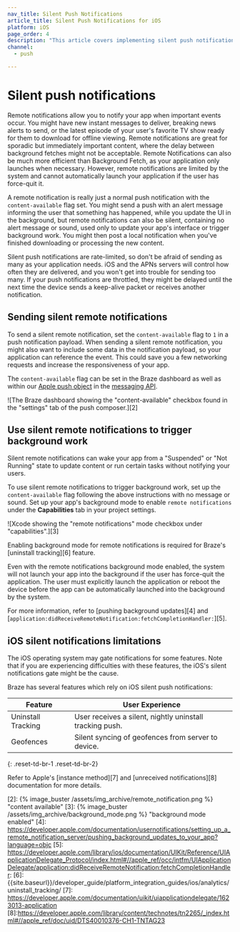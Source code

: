 ```yaml
---
nav_title: Silent Push Notifications
article_title: Silent Push Notifications for iOS
platform: iOS
page_order: 4
description: "This article covers implementing silent push notifications in your iOS application."
channel:
  - push

---
```


# Silent push notifications

Remote notifications allow you to notify your app when important events occur. You might have new instant messages to deliver, breaking news alerts to send, or the latest episode of your user's favorite TV show ready for them to download for offline viewing. Remote notifications are great for sporadic but immediately important content, where the delay between background fetches might not be acceptable. Remote Notifications can also be much more efficient than Background Fetch, as your application only launches when necessary. However, remote notifications are limited by the system and cannot automatically launch your application if the user has force-quit it.

A remote notification is really just a normal push notification with the `content-available` flag set. You might send a push with an alert message informing the user that something has happened, while you update the UI in the background, but remote notifications can also be silent, containing no alert message or sound, used only to update your app's interface or trigger background work. You might then post a local notification when you've finished downloading or processing the new content.

Silent push notifications are rate-limited, so don't be afraid of sending as many as your application needs. iOS and the APNs servers will control how often they are delivered, and you won't get into trouble for sending too many. If your push notifications are throttled, they might be delayed until the next time the device sends a keep-alive packet or receives another notification.

## Sending silent remote notifications

To send a silent remote notification, set the `content-available` flag to `1` in a push notification payload. When sending a silent remote notification, you might also want to include some data in the notification payload, so your application can reference the event. This could save you a few networking requests and increase the responsiveness of your app.

The `content-available` flag can be set in the Braze dashboard as well as within our [Apple push object]({{site.baseurl}}/api/objects_filters/messaging/apple_object/) in the [messaging API][1].

![The Braze dashboard showing the "content-available" checkbox found in the "settings" tab of the push composer.][2]

## Use silent remote notifications to trigger background work

Silent remote notifications can wake your app from a "Suspended" or "Not Running" state to update content or run certain tasks without notifying your users. 

To use silent remote notifications to trigger background work, set up the `content-available` flag following the above instructions with no message or sound. Set up your app's background mode to enable `remote notifications` under the **Capabilities** tab in your project settings.

![Xcode showing the "remote notifications" mode checkbox under "capabilities".][3]

Enabling background mode for remote notifications is required for Braze's [uninstall tracking][6] feature.

Even with the remote notifications background mode enabled, the system will not launch your app into the background if the user has force-quit the application. The user must explicitly launch the application or reboot the device before the app can be automatically launched into the background by the system.

For more information, refer to [pushing background updates][4] and [`application:didReceiveRemoteNotification:fetchCompletionHandler:`][5].

## iOS silent notifications limitations

The iOS operating system may gate notifications for some features. Note that if you are experiencing difficulties with these features, the iOS's silent notifications gate might be the cause.

Braze has several features which rely on iOS silent push notifications:

|Feature|User Experience|
|---|---|
|Uninstall Tracking | User receives a silent, nightly uninstall tracking push.|
|Geofences | Silent syncing of geofences from server to device.|
{: .reset-td-br-1 .reset-td-br-2}

Refer to Apple's [instance method][7] and [unreceived notifications][8] documentation for more details.

[1]: {{site.baseurl}}/api/endpoints/messaging/
[2]: {% image_buster /assets/img_archive/remote_notification.png %} "content available"
[3]: {% image_buster /assets/img_archive/background_mode.png %} "background mode enabled"
[4]: https://developer.apple.com/documentation/usernotifications/setting_up_a_remote_notification_server/pushing_background_updates_to_your_app?language=objc
[5]: https://developer.apple.com/library/ios/documentation/UIKit/Reference/UIApplicationDelegate_Protocol/index.html#//apple_ref/occ/intfm/UIApplicationDelegate/application:didReceiveRemoteNotification:fetchCompletionHandler:
[6]: {{site.baseurl}}/developer_guide/platform_integration_guides/ios/analytics/uninstall_tracking/
[7]: https://developer.apple.com/documentation/uikit/uiapplicationdelegate/1623013-application
[8]:https://developer.apple.com/library/content/technotes/tn2265/_index.html#//apple_ref/doc/uid/DTS40010376-CH1-TNTAG23